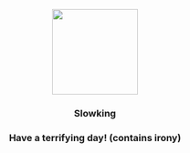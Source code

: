 <p align="center">
    <img src="https://raw.githubusercontent.com/PokeAPI/sprites/master/sprites/pokemon/199.png" width="150" height="150">
</p>
<h3 align="center"> <b>Slowking</b></h3>
<h3 align="center">Have a terrifying day! (contains irony)</h3>
